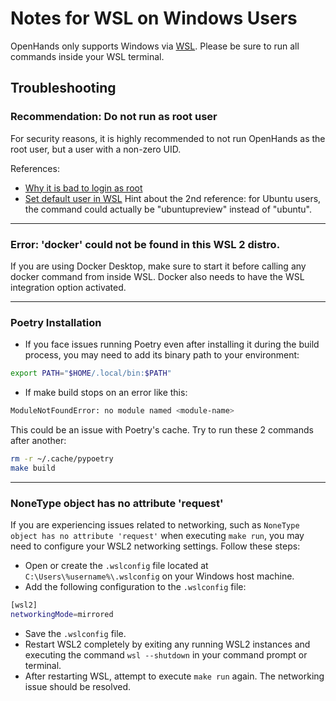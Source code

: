 # Notes for WSL on Windows Users

OpenHands only supports Windows via [WSL](https://learn.microsoft.com/en-us/windows/wsl/install).
Please be sure to run all commands inside your WSL terminal.

## Troubleshooting

### Recommendation: Do not run as root user

For security reasons, it is highly recommended to not run OpenHands as the root user, but a user with a non-zero UID.

References:

* [Why it is bad to login as root](https://askubuntu.com/questions/16178/why-is-it-bad-to-log-in-as-root)
* [Set default user in WSL](https://www.tenforums.com/tutorials/128152-set-default-user-windows-subsystem-linux-distro-windows-10-a.html#option2)
Hint about the 2nd reference: for Ubuntu users, the command could actually be "ubuntupreview" instead of "ubuntu".

---
### Error: 'docker' could not be found in this WSL 2 distro.

If you are using Docker Desktop, make sure to start it before calling any docker command from inside WSL.
Docker also needs to have the WSL integration option activated.

---
### Poetry Installation

* If you face issues running Poetry even after installing it during the build process, you may need to add its binary path to your environment:

```sh
export PATH="$HOME/.local/bin:$PATH"
```

* If make build stops on an error like this:

```sh
ModuleNotFoundError: no module named <module-name>
```

This could be an issue with Poetry's cache.
Try to run these 2 commands after another:

```sh
rm -r ~/.cache/pypoetry
make build
```

---
### NoneType object has no attribute 'request'

If you are experiencing issues related to networking, such as `NoneType object has no attribute 'request'` when executing `make run`, you may need to configure your WSL2 networking settings. Follow these steps:

* Open or create the `.wslconfig` file located at `C:\Users\%username%\.wslconfig` on your Windows host machine.
* Add the following configuration to the `.wslconfig` file:

```sh
[wsl2]
networkingMode=mirrored
```

* Save the `.wslconfig` file.
* Restart WSL2 completely by exiting any running WSL2 instances and executing the command `wsl --shutdown` in your command prompt or terminal.
* After restarting WSL, attempt to execute `make run` again.
The networking issue should be resolved.
